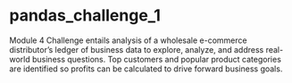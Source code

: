 # pandas_challenge_1
Module 4 Challenge entails analysis of a wholesale e-commerce distributor’s ledger of business data to explore, analyze, and address real-world business questions. Top customers and popular product categories are identified so profits can be calculated to drive forward business goals.
